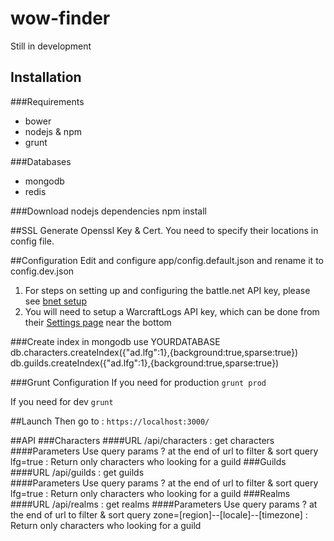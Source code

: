# wow-finder

Still in development

## Installation
###Requirements
* bower
* nodejs & npm
* grunt

###Databases
* mongodb
* redis

###Download nodejs dependencies
    npm install

##SSL
Generate Openssl Key & Cert. You need to specify their locations in config file.

##Configuration
Edit and configure app/config.default.json and rename it to config.dev.json

1. For steps on setting up and configuring the battle.net API key, please see [bnet setup](bnetsetup.md)
2. You will need to setup a WarcraftLogs API key, which can be done from their [Settings page](https://www.warcraftlogs.com/accounts/changeuser) near the bottom

###Create index in mongodb
    use YOURDATABASE
    db.characters.createIndex({"ad.lfg":1},{background:true,sparse:true})  
    db.guilds.createIndex({"ad.lfg":1},{background:true,sparse:true})

###Grunt Configuration
If you need for production
`grunt prod`

If you need for dev
`grunt`

##Launch
Then go to : `https://localhost:3000/`

##API
###Characters
####URL
/api/characters : get characters  
####Parameters
Use query params ? at the end of url to filter & sort query  
lfg=true : Return only characters who looking for a guild
###Guilds
####URL
/api/guilds : get guilds  
####Parameters
Use query params ? at the end of url to filter & sort query  
lfg=true : Return only characters who looking for a guild
###Realms
####URL
/api/realms : get realms
####Parameters
Use query params ? at the end of url to filter & sort query
zone=[region]--[locale]--[timezone] : Return only characters who looking for a guild


